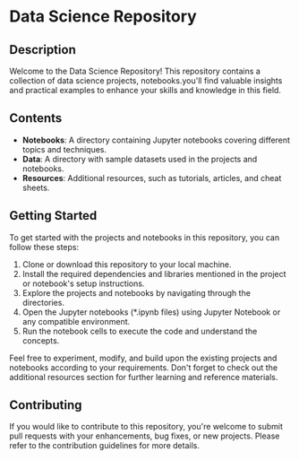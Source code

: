 # Data Science Repository

## Description
Welcome to the Data Science Repository! This repository contains a collection of data science projects, notebooks.you'll find valuable insights and practical examples to enhance your skills and knowledge in this field.

## Contents
- **Notebooks**: A directory containing Jupyter notebooks covering different topics and techniques.
- **Data**: A directory with sample datasets used in the projects and notebooks.
- **Resources**: Additional resources, such as tutorials, articles, and cheat sheets.

## Getting Started
To get started with the projects and notebooks in this repository, you can follow these steps:

1. Clone or download this repository to your local machine.
2. Install the required dependencies and libraries mentioned in the project or notebook's setup instructions.
3. Explore the projects and notebooks by navigating through the directories.
4. Open the Jupyter notebooks (*.ipynb files) using Jupyter Notebook or any compatible environment.
5. Run the notebook cells to execute the code and understand the concepts.

Feel free to experiment, modify, and build upon the existing projects and notebooks according to your requirements. Don't forget to check out the additional resources section for further learning and reference materials.

## Contributing
If you would like to contribute to this repository, you're welcome to submit pull requests with your enhancements, bug fixes, or new projects. Please refer to the contribution guidelines for more details.
